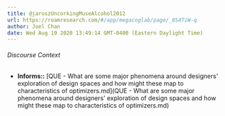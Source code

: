 ```yaml
---
title: @jaroszUncorkingMuseAlcohol2012
url: https://roamresearch.com/#/app/megacoglab/page/_8S4TiW-q
author: Joel Chan
date: Wed Aug 19 2020 13:49:14 GMT-0400 (Eastern Daylight Time)
---
```




###### Discourse Context

- **Informs::** [QUE - What are some major phenomena around designers' exploration of design spaces and how might these map to characteristics of optimizers.md](QUE - What are some major phenomena around designers' exploration of design spaces and how might these map to characteristics of optimizers.md)
